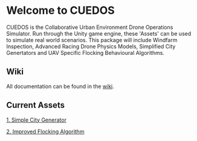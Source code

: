 # Welcome to CUEDOS
CUEDOS is the Collaborative Urban Environment Drone Operations Simulator. Run through the Unity game engine, these 'Assets' can be used to simulate real world scenarios. This package will include Windfarm Inspection, Advanced Racing Drone Physics Models, Simplified City Genertators and UAV Specific Flocking Behavioural Algorithms.

## Wiki
All documentation can be found in the [wiki](https://github.com/SamJCKnox/CUEDOS/wiki).

## Current Assets
[1. Simple City Generator](https://github.com/SamJCKnox/CUEDOS/wiki/Simple-City-Generator)

[2. Improved Flocking Algorithm](https://github.com/SamJCKnox/CUEDOS/wiki/Improved-Flocking-Algorithm)

